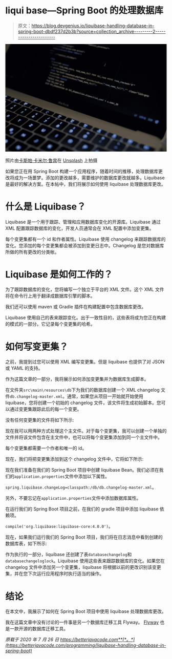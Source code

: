 # liqui base—Spring Boot 的处理数据库

> 原文：<https://blog.devgenius.io/liquibase-handling-database-in-spring-boot-dbdf237d2b3b?source=collection_archive---------2----------------------->

![](img/5bbbf80902eb930cb1a6de2cecc6f495.png)

照片由[卡斯帕·卡米尔·鲁宾](https://unsplash.com/@casparrubin?utm_source=medium&utm_medium=referral)在 [Unsplash](https://unsplash.com?utm_source=medium&utm_medium=referral) 上拍摄

如果您正在用 Spring Boot 构建一个应用程序，随着时间的推移，处理数据库更改将成为一场噩梦。添加的更改越多，需要维护的数据库更改就越多。Liquibase 是最好的解决方案。在本帖中，我们将展示如何使用 liquibase 处理数据库更改。

# 什么是 Liquibase？

Liquibase 是一个用于跟踪、管理和应用数据库变化的开源库。Liquibase 通过 XML 配置跟踪数据库的变化，开发人员通常会在 XML 配置中添加变更集。

每个变更集都有一个 id 和作者属性。Liquibase 使用 changelog 来跟踪数据库的变化。您添加的每个变更集都会被添加到变更日志中。Changelog 是您对数据库所做的所有更改的分类帐。

# Liquibase 是如何工作的？

为了跟踪数据库的变化，您将编写一个独立于平台的 XML 文件。这个 XML 文件将在命令行上用于翻译成数据库引擎的脚本。

我们还可以使用 maven 或 Gradle 插件在构建配置中包含数据库更改。

Liquibase 使用自己的表来跟踪变化。出于一致性目的，这些表将成为您正在构建的模式的一部分。它记录每个变更集的哈希。

# 如何写变更集？

之前，我提到过您可以使用 XML 编写变更集。但是 liquibase 也提供了对 JSON 或 YAML 的支持。

作为这篇文章的一部分，我将展示如何添加变更集并为数据库生成脚本。

在文件夹`src\main\resources\db`下为我们的数据库创建一个 XML changelog 文件`db.changelog-master.xml`。通常，如果您从项目一开始就开始使用 liquibase，您将创建一个初始的 changelog 文件，该文件将生成初始脚本。您可以通过变更集跟踪此后的每一个变更。

没有任何变更集的文件将如下所示:

现在我可以用两种方式处理这个主文件。对于每个变更集，我可以创建一个单独的文件并将该文件包含在主文件中，也可以将每个变更集添加到同一个主文件中。

每个变更集都需要一个作者和唯一的 id。

现在，我们将把变更集添加到这个 changelog 文件中，它将如下所示:

现在我们准备在我们的 Spring Boot 项目中创建 liquibase Bean。我们必须在我们的`application.properties`文件中添加以下属性。

`spring.liquibase.changeLog=classpath:/db/db.changelog-master.xml`。

另外，不要忘记在`application.properties`文件中添加数据库属性。

在运行我们的 Spring Boot 项目之前，在我们的 gradle 项目中添加 liquibase 依赖项。

`compile('org.liquibase:liquibase-core:4.0.0')`。

现在，如果我们运行我们的 Spring Boot 项目，我们将在日志消息中看到创建的数据库表，如下所示:

作为执行的一部分，liquibase 还创建了表`databasechangelog`和`databasechangeloglock`。Liquibase 使用这些表来跟踪数据库的变化。如果您在 changelog 文件中添加另一个变更集，liquibase 将根据以前的更改识别该变更集，并在您下次运行应用程序时执行适当的操作。

# 结论

在本文中，我展示了如何在 Spring Boot 项目中使用 liquibase 处理数据库更改。

我在这篇文章中没有讨论的一件事是另一个数据库迁移工具 Flyway。 [Flyway](https://flywaydb.org/) 也是一款开源的数据库迁移工具。

*原载于 2020 年 7 月 26 日 https://betterjavacode.com**[*。*](https://betterjavacode.com/programming/liquibase-handling-database-in-spring-boot)*